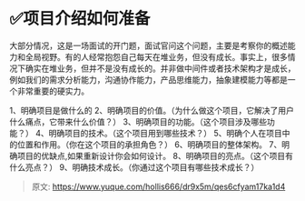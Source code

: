 # ✅项目介绍如何准备

大部分情况，这是一场面试的开门题，面试官问这个问题，主要是考察你的概述能力和全局视野。有的人经常抱怨自己每天在堆业务，但没有成长。事实上，很多情况下确实在堆业务，但并不是没有成长的。并非做中间件或者技术架构才是成长，例如我们的需求分析能力，沟通协作能力，产品思维能力，抽象建模能力等都是一个非常重要的硬实力。

1、明确项目是做什么的 
2、明确项目的价值。（为什么做这个项目，它解决了用户什么痛点，它带来什么价值？） 
3、明确项目的功能。（这个项目涉及哪些功能？） 
4、明确项目的技术。（这个项目用到哪些技术？） 
5、明确个人在项目中的位置和作用。（你在这个项目的承担角色？） 
6、明确项目的整体架构。 
7、明确项目的优缺点,如果重新设计你会如何设计。 
8、明确项目的亮点。（这个项目有什么亮点？） 
9、明确技术成长。（你通过这个项目有哪些技术成长？）


> 原文: <https://www.yuque.com/hollis666/dr9x5m/qes6cfyam17ka1d4>